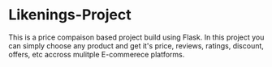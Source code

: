 # Likenings-Project
 This is a price compaison based project build using Flask. In this project you can simply choose any product and get it's price, reviews, ratings, discount, offers, etc accross mulitple E-commerece platforms.
